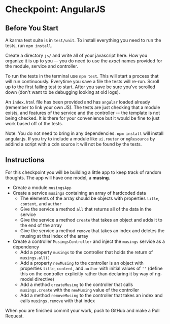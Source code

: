 # Checkpoint: AngularJS


## Before You Start

A karma test suite is in `test/unit`. To install everything you need to run the tests, run `npm install`.

Create a directory `js/` and write all of your javascript here. How you organize it is up to you -- you do need to use the _exact_ names provided for the module, service and controller.

To run the tests in the terminal use `npm test`. This will start a process that will run continuously. Everytime you save a file the tests will re-run. Scroll up to the first failing test to start. After you save be sure you've scrolled down (don't want to be debugging looking at old logs).

An `index.html` file has been provided and has `angular` loaded already (remember to link your own JS). The tests are just checking that a module exists, and features of the service and the controller -- the template is not being checked. It is there for your convenience but it would be fine to just work based off of the tests.

Note: You do not need to bring in any dependencies. `npm install` will install angular.js. If you try to include a module like `ui.router` or `ngResource` by addind a script with a cdn source it will not be found by the tests.

## Instructions

For this checkpoint you will be building a little app to keep track of random thoughts. The app will have one model, a **musing**.

- Create a module `musingsApp`
- Create a service `musings` containing an array of hardcoded data
  - The elements of the array should be objects with properties `title`, `content`, and `author`
  - Give the service a method `all` that returns all of the data in the service
  - Give the service a method `create` that takes an object and adds it to the end of the array
  - Give the service a method `remove` that takes an index and deletes the musing at that index of the array
- Create a controller `MusingsController` and inject the `musings` service as a dependency
  - Add a property `musings` to the controller that holds the return of `musings.all()`
  - Add a property `newMusing` to the controller is an object with properties `title`, `content`, and `author` with initial values of `''` (define this on the controller explicitly rather than declaring it by way of ng-model directive)
  - Add a method `createMusing` to the controller that calls `musings.create` with the `newMusing` value of the controller
  - Add a method `removeMusing` to the controller that takes an index and calls `musings.remove` with that index

When you are finished commit your work, push to GitHub and make a Pull Request.
